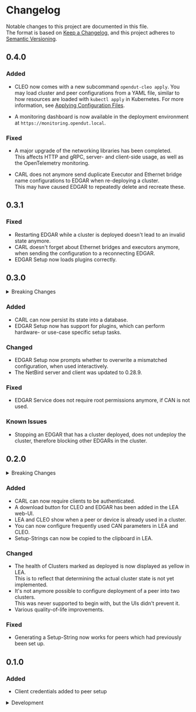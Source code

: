 # Changelog

Notable changes to this project are documented in this file.  
The format is based on [Keep a Changelog](https://keepachangelog.com/en/1.1.0/),
and this project adheres to [Semantic Versioning](https://semver.org/spec/v2.0.0.html).

## 0.4.0

### Added
* CLEO now comes with a new subcommand `opendut-cleo apply`. 
  You may load cluster and peer configurations from a YAML file, similar to how resources are loaded with `kubectl apply` in Kubernetes. 
  For more information, see [Applying Configuration Files](https://opendut.eclipse.dev/book/user-manual/cleo/commands.html#applying-configuration-files).

* A monitoring dashboard is now available in the deployment environment at `https://monitoring.opendut.local`.

### Fixed
* A major upgrade of the networking libraries has been completed.  
  This affects HTTP and gRPC, server- and client-side usage, as well as the OpenTelemetry monitoring.

* CARL does not anymore send duplicate Executor and Ethernet bridge name configurations to EDGAR when re-deploying a cluster.  
  This may have caused EDGAR to repeatedly delete and recreate these.


## 0.3.1

### Fixed
* Restarting EDGAR while a cluster is deployed doesn't lead to an invalid state anymore.
* CARL doesn't forget about Ethernet bridges and executors anymore, when sending the configuration to a reconnecting EDGAR.
* EDGAR Setup now loads plugins correctly.


## 0.3.0

<details>
<summary>Breaking Changes</summary>
* The API for listing peers on the PeerMessagingBroker has been removed.
</details>

### Added
* CARL can now persist its state into a database.
* EDGAR Setup now has support for plugins, which can perform hardware- or use-case specific setup tasks.

### Changed
* EDGAR Setup now prompts whether to overwrite a mismatched configuration, when used interactively.
* The NetBird server and client was updated to 0.28.9.

### Fixed
* EDGAR Service does not require root permissions anymore, if CAN is not used.

### Known Issues
* Stopping an EDGAR that has a cluster deployed, does not undeploy the cluster, therefore blocking other EDGARs in the cluster.


## 0.2.0

<details>
<summary>Breaking Changes</summary>

### CARL API
* The API for listing peers on the PeerMessagingBroker is now marked as deprecated.

### Operations

* An additional configuration value needs to be passed to CARL. You can do so, for example, via environment variable:
```
OPENDUT_CARL_NETWORK_OIDC_CLIENT_ISSUER_ADMIN_URL=https://keycloak/admin/realms/opendut/
```
The value has to be your Keycloak's Admin URL.

* The environment variable for the Keycloak database's password was renamed from `POSTGRES_PASSWORD` to `KEYCLOAK_POSTGRES_PASSWORD`.
* An additional password environment variable needs to be provided called `CARL_POSTGRES_PASSWORD`.
</details>

### Added
* CARL can now require clients to be authenticated.
* A download button for CLEO and EDGAR has been added in the LEA web-UI.
* LEA and CLEO show when a peer or device is already used in a cluster.
* You can now configure frequently used CAN parameters in LEA and CLEO.
* Setup-Strings can now be copied to the clipboard in LEA.

### Changed
* The health of Clusters marked as deployed is now displayed as yellow in LEA.  
  This is to reflect that determining the actual cluster state is not yet implemented.
* It's not anymore possible to configure deployment of a peer into two clusters.  
  This was never supported to begin with, but the UIs didn't prevent it.
* Various quality-of-life improvements.

### Fixed
* Generating a Setup-String now works for peers which had previously been set up.


## 0.1.0

### Added
* Client credentials added to peer setup

<details>
<summary>Development</summary>

### Test environment
Notable changes to the test environment are documented in this section.
Changes to the test environment may require re-provisioning the virtual machine.

#### Added
* New administrative privileges for keycloak client opendut-carl-client
* Added linux-generic package to opendut-vm (keeps vcan module up-to-date when kernel is updated)
</details>
